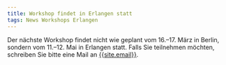 ```yaml
---
title: Workshop findet in Erlangen statt
tags: News Workshops Erlangen
---
```


Der nächste Workshop findet nicht wie geplant vom 16.–17. März in Berlin, sondern vom 11.–12. Mai in Erlangen statt. Falls Sie teilnehmen möchten, schreiben Sie bitte eine Mail an [{{site.email}}]({{site.email}}).

